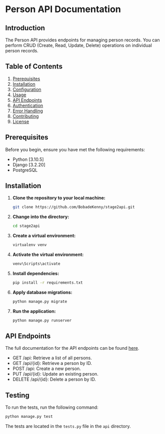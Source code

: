 # Person API Documentation

## Introduction

The Person API provides endpoints for managing person records. You can perform CRUD (Create, Read, Update, Delete) operations on individual person records.


## Table of Contents

1. [Prerequisites](#prerequisites)
2. [Installation](#installation)
3. [Configuration](#configuration)
4. [Usage](#usage)
5. [API Endpoints](#api-endpoints)
6. [Authentication](#authentication)
7. [Error Handling](#error-handling)
8. [Contributing](#contributing)
9. [License](#license)

## Prerequisites

Before you begin, ensure you have met the following requirements:

- Python [3.10.5]
- Django [3.2.20]
- PostgreSQL

## Installation

1. **Clone the repository to your local machine:**

   ```bash
   git clone https://github.com/BobadeKenny/stage2api.git
    ```
2. **Change into the directory:**

   ```bash
   cd stage2api
   ```
3. **Create a virtual environment:**

   ```bash
   virtualenv venv
   ```
4. **Activate the virtual environment:**

   ```bash
   venv\Scripts\activate
    ```
5. **Install dependencies:**

   ```bash
   pip install -r requirements.txt
    ```
6. **Apply database migrations:**

   ```bash
   python manage.py migrate
    ```
7. **Run the application:**

   ```bash
   python manage.py runserver
    ```
## API Endpoints
The full documentation for the API endpoints can be found [here](https://github.com/BobadeKenny/stage2api/blob/main/DOCUMENTATION.md).
- GET /api: Retrieve a list of all persons.
- GET /api/{id}: Retrieve a person by ID.
- POST /api: Create a new person.
- PUT /api/{id}: Update an existing person.
- DELETE /api/{id}: Delete a person by ID.

## Testing
To run the tests, run the following command:

```bash
python manage.py test
```
The tests are located in the `tests.py` file in the `api` directory.

